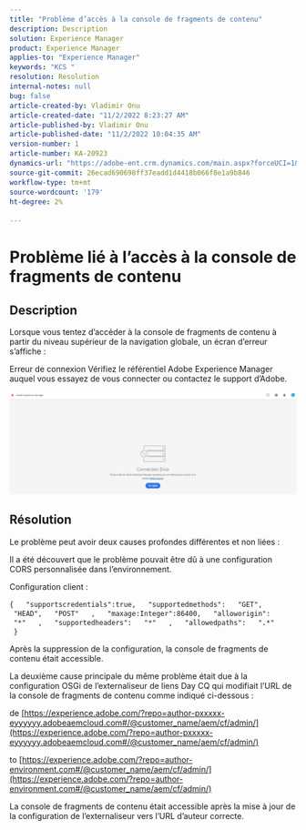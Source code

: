 ```yaml
---
title: "Problème d’accès à la console de fragments de contenu"
description: Description
solution: Experience Manager
product: Experience Manager
applies-to: "Experience Manager"
keywords: "KCS "
resolution: Resolution
internal-notes: null
bug: false
article-created-by: Vladimir Onu
article-created-date: "11/2/2022 8:23:27 AM"
article-published-by: Vladimir Onu
article-published-date: "11/2/2022 10:04:35 AM"
version-number: 1
article-number: KA-20923
dynamics-url: "https://adobe-ent.crm.dynamics.com/main.aspx?forceUCI=1&pagetype=entityrecord&etn=knowledgearticle&id=bf36079d-875a-ed11-9561-6045bd006295"
source-git-commit: 26ecad690698ff37eadd1d4418b066f8e1a9b846
workflow-type: tm+mt
source-wordcount: '179'
ht-degree: 2%

---
```


# Problème lié à l’accès à la console de fragments de contenu

## Description


Lorsque vous tentez d’accéder à la console de fragments de contenu à partir du niveau supérieur de la navigation globale, un écran d’erreur s’affiche :

Erreur de connexion Vérifiez le référentiel Adobe Experience Manager auquel vous essayez de vous connecter ou contactez le support d’Adobe.



![](assets/___c0229d83-8b5a-ed11-9561-6045bd006295___.png)


## Résolution


Le problème peut avoir deux causes profondes différentes et non liées :

Il a été découvert que le problème pouvait être dû à une configuration CORS personnalisée dans l’environnement.

Configuration client :


```
{   "supportscredentials":true,   "supportedmethods":   "GET",   "HEAD",   "POST"   ,   "maxage:Integer":86400,   "alloworigin":   "*"   ,   "supportedheaders":   "*"   ,   "allowedpaths":   ".*"      }
```


Après la suppression de la configuration, la console de fragments de contenu était accessible.



La deuxième cause principale du même problème était due à la configuration OSGi de l’externaliseur de liens Day CQ qui modifiait l’URL de la console de fragments de contenu comme indiqué ci-dessous :

de [https://experience.adobe.com/?repo=author-pxxxxx-eyyyyyy.adobeaemcloud.com#/@customer_name/aem/cf/admin/](https://experience.adobe.com/?repo=author-pxxxxx-eyyyyyy.adobeaemcloud.com#/@customer_name/aem/cf/admin/)

to [https://experience.adobe.com/?repo=author-environment.com#/@customer_name/aem/cf/admin/](https://experience.adobe.com/?repo=author-environment.com#/@customer_name/aem/cf/admin/)

La console de fragments de contenu était accessible après la mise à jour de la configuration de l’externaliseur vers l’URL d’auteur correcte.






